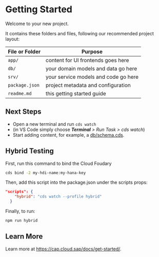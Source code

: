 # Getting Started

Welcome to your new project.

It contains these folders and files, following our recommended project layout:

File or Folder | Purpose
---------|----------
`app/` | content for UI frontends goes here
`db/` | your domain models and data go here
`srv/` | your service models and code go here
`package.json` | project metadata and configuration
`readme.md` | this getting started guide


## Next Steps

- Open a new terminal and run `cds watch` 
- (in VS Code simply choose _**Terminal** > Run Task > cds watch_)
- Start adding content, for example, a [db/schema.cds](db/schema.cds).

## Hybrid Testing

First, run this command to bind the Cloud Foudary
```bash
cds bind -2 my-hdi-name:my-hana-key
```

Then, add this script into the package.json under the scripts props:

```json
"scripts": {
    "hybrid": "cds watch --profile hybrid"
  }
```

Finally, to run:
```bash
npm run hybrid
```

## Learn More

Learn more at https://cap.cloud.sap/docs/get-started/.
